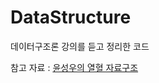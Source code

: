 # DataStructure
데이터구조론 강의를 듣고 정리한 코드
</br>

참고 자료 : [윤성우의 열혈 자료구조](http://orentec.co.kr/booklist/DA_ST_1/book_sub1.php)
